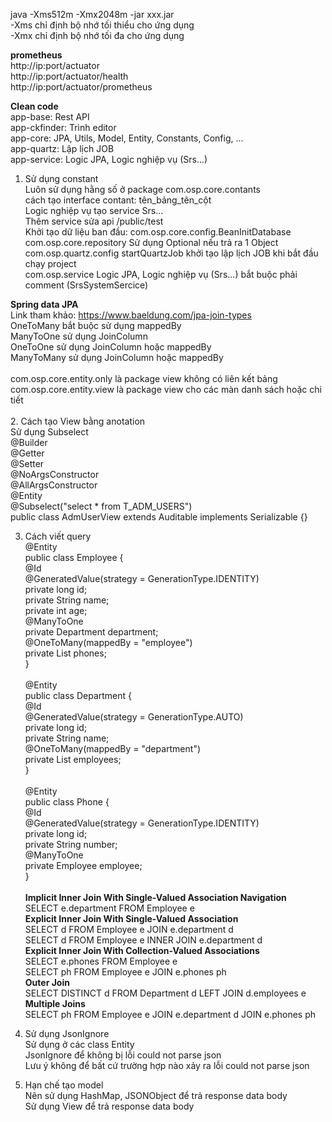 java -Xms512m -Xmx2048m -jar xxx.jar <br/>
-Xms chỉ định bộ nhớ tối thiểu cho ứng dụng <br/>
-Xmx chỉ định bộ nhớ tối đa cho ứng dụng <br/>

**prometheus <br/>**
http://ip:port/actuator <br/>
http://ip:port/actuator/health <br/>
http://ip:port/actuator/prometheus <br/>



**Clean code** <br/>
app-base: Rest API <br/>
app-ckfinder: Trình editor <br/>
app-core: JPA, Utils, Model, Entity, Constants, Config, ... <br/>
app-quartz: Lập lịch JOB <br/>
app-service: Logic JPA, Logic nghiệp vụ (Srs...) <br/>



1. Sử dụng constant <br/>
Luôn sử dụng hằng số ở package com.osp.core.contants <br/>
cách tạo interface contant: tên_bảng_tên_cột <br/>
Logic nghiệp vụ tạo service Srs... <br/>
Thêm service sửa api /public/test <br/>
Khởi tạo dữ liệu ban đầu: com.osp.core.config.BeanInitDatabase <br/>
com.osp.core.repository Sử dụng Optional nếu trả ra 1 Object <br/>
com.osp.quartz.config startQuartzJob khởi tạo lập lịch JOB khi bắt đầu chạy project <br/>
com.osp.service Logic JPA, Logic nghiệp vụ (Srs...) bắt buộc phải comment (SrsSystemSercice) <br/>



**Spring data JPA <br/>**
Link tham khảo: https://www.baeldung.com/jpa-join-types <br/>
OneToMany bắt buộc sử dụng mappedBy <br/>
ManyToOne sử dụng JoinColumn <br/>
OneToOne sử dụng JoinColumn hoặc mappedBy <br/>
ManyToMany sử dụng JoinColumn hoặc mappedBy <br/>
<br/>
com.osp.core.entity.only là package view không có liên kết bảng <br/>
com.osp.core.entity.view là package view cho các màn danh sách hoặc chi tiết <br/>
<br/>
2. Cách tạo View bằng anotation <br/>
Sử dụng Subselect <br/>
@Builder <br/>
@Getter <br/>
@Setter <br/>
@NoArgsConstructor <br/>
@AllArgsConstructor <br/>
@Entity <br/>
@Subselect("select * from T_ADM_USERS") <br/>
public class AdmUserView extends Auditable implements Serializable {} <br/>



3. Cách viết query <br/>
@Entity <br/>
public class Employee { <br/>
   @Id <br/>
   @GeneratedValue(strategy = GenerationType.IDENTITY) <br/>
   private long id; <br/>
   private String name; <br/>
   private int age; <br/>
   @ManyToOne <br/>
   private Department department; <br/>
   @OneToMany(mappedBy = "employee") <br/>
   private List<Phone> phones; <br/>
} <br/> <br/>
@Entity <br/>
public class Department { <br/>
   @Id <br/>
   @GeneratedValue(strategy = GenerationType.AUTO) <br/>
   private long id; <br/>
   private String name; <br/>
   @OneToMany(mappedBy = "department") <br/>
   private List<Employee> employees; <br/>
} <br/> <br/>
@Entity <br/>
public class Phone { <br/>
   @Id <br/>
   @GeneratedValue(strategy = GenerationType.IDENTITY) <br/>
   private long id; <br/>
   private String number; <br/>
   @ManyToOne <br/>
   private Employee employee; <br/>
} <br/> <br/>
**Implicit Inner Join With Single-Valued Association Navigation  <br/>**
SELECT e.department FROM Employee e  <br/>
**Explicit Inner Join With Single-Valued Association <br/>**
SELECT d FROM Employee e JOIN e.department d   <br/>
SELECT d FROM Employee e INNER JOIN e.department d<br/>
**Explicit Inner Join With Collection-Valued Associations <br/>**
SELECT e.phones FROM Employee e <br/>
SELECT ph FROM Employee e JOIN e.phones ph <br/>
**Outer Join** <br/>
SELECT DISTINCT d FROM Department d LEFT JOIN d.employees e <br/>
**Multiple Joins  <br/>**
SELECT ph FROM Employee e JOIN e.department d JOIN e.phones ph <br/>



4. Sử dụng JsonIgnore <br/>
Sử dụng ở các class Entity <br/>
JsonIgnore để không bị lỗi could not parse json <br/>
Lưu ý không để bất cứ trường hợp nào xảy ra lỗi could not parse json <br/>



5. Hạn chế tạo model  <br/>
Nên sử dụng HashMap, JSONObject để trả response data body <br/>
Sử dụng View để trả response data body <br/>
